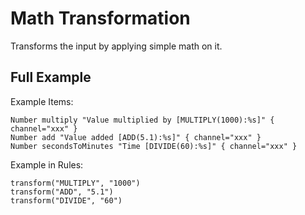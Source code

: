 # Math Transformation

Transforms the input by applying simple math on it.

## Full Example

Example Items:

```
Number multiply "Value multiplied by [MULTIPLY(1000):%s]" { channel="xxx" }
Number add "Value added [ADD(5.1):%s]" { channel="xxx" }
Number secondsToMinutes "Time [DIVIDE(60):%s]" { channel="xxx" }
```

Example in Rules:

```
transform("MULTIPLY", "1000")
transform("ADD", "5.1")
transform("DIVIDE", "60")
```
